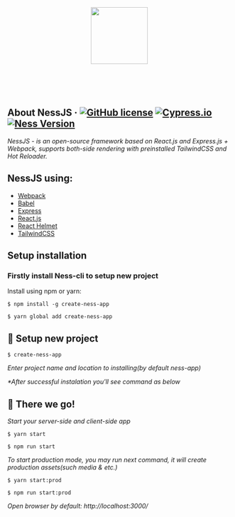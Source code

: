 <p align="center">
  <a href="https://nessjs.org">
		<br/><br/><br/><br/><br/>
    <img src="https://user-images.githubusercontent.com/106757584/175770221-a634f207-c3de-4afc-991c-d2fb32953941.png" height="128">
		<br/><br/><br/><br/><br/>
  </a>
</p>

## About NessJS  &middot; [![GitHub license](https://img.shields.io/badge/license-MIT-blue.svg)](https://github.com/leroywagner/ness.js/license) [![Cypress.io](https://img.shields.io/badge/tested%20with-Cypress-04C38E.svg)](https://www.cypress.io/) [![Ness Version](https://img.shields.io/badge/v3.0.9-NessJS-blue)]()
<i>NessJS - is an open-source framework based on React.js and Express.js + Webpack, supports both-side rendering with preinstalled TailwindCSS and Hot Reloader.</i>

## NessJS using:
+ [Webpack](https://github.com/webpack/webpack)
+ [Babel](https://github.com/babel/babel)
+ [Express](https://github.com/expressjs/express)
+ [React.js](https://github.com/facebook/create-react-app)
+ [React Helmet](https://github.com/nfl/react-helmet)
+ [TailwindCSS](https://github.com/tailwindlabs/tailwindcss)


## Setup installation
### Firstly install Ness-cli to setup new project
Install using npm or yarn:
```
$ npm install -g create-ness-app
```
```
$ yarn global add create-ness-app
```
<div>

<h2> 🌱 Setup new project</h2>

```
$ create-ness-app
```
<i>Enter project name and location to installing(by default ness-app)</i>

<i>*After successful instalation you'll see command as below</i>

</div>
<div>

<h2 width="100%"> 🌱 There we go! </h2>

<i>Start your server-side and client-side app</i>

``` 
$ yarn start 
```
``` 
$ npm run start 
```

<i>To start production mode, you may run next command, it will create production assets(such media & etc.)</i>


``` 
$ yarn start:prod
```
``` 
$ npm run start:prod
```

<i align="center">Open browser by default: http://localhost:3000/</i>

</div>
